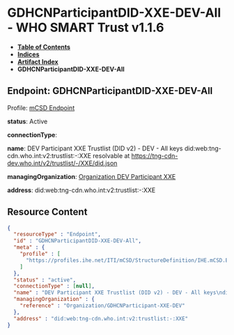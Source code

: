 # GDHCNParticipantDID-XXE-DEV-All - WHO SMART Trust v1.1.6

* [**Table of Contents**](toc.md)
* [**Indices**](indices.md)
* [**Artifact Index**](artifacts.md)
* **GDHCNParticipantDID-XXE-DEV-All**

## Endpoint: GDHCNParticipantDID-XXE-DEV-All

Profile: [mCSD Endpoint](https://profiles.ihe.net/ITI/mCSD/4.0.0/StructureDefinition-IHE.mCSD.Endpoint.html)

**status**: Active

**connectionType**: 

**name**: DEV Participant XXE Trustlist (DID v2) - DEV - All keys did:web:tng-cdn.who.int:v2:trustlist:-:XXE resolvable at https://tng-cdn-dev.who.int/v2/trustlist/-/XXE/did.json

**managingOrganization**: [Organization DEV Participant XXE](Organization-GDHCNParticipant-XXE-DEV.md)

**address**: did:web:tng-cdn.who.int:v2:trustlist:-:XXE



## Resource Content

```json
{
  "resourceType" : "Endpoint",
  "id" : "GDHCNParticipantDID-XXE-DEV-All",
  "meta" : {
    "profile" : [
      "https://profiles.ihe.net/ITI/mCSD/StructureDefinition/IHE.mCSD.Endpoint"
    ]
  },
  "status" : "active",
  "connectionType" : [null],
  "name" : "DEV Participant XXE Trustlist (DID v2) - DEV - All keys\ndid:web:tng-cdn.who.int:v2:trustlist:-:XXE\nresolvable at https://tng-cdn-dev.who.int/v2/trustlist/-/XXE/did.json",
  "managingOrganization" : {
    "reference" : "Organization/GDHCNParticipant-XXE-DEV"
  },
  "address" : "did:web:tng-cdn.who.int:v2:trustlist:-:XXE"
}

```
